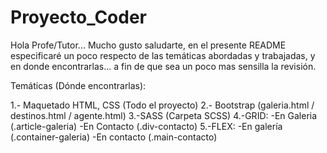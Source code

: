 # Proyecto_Coder

Hola Profe/Tutor... Mucho gusto saludarte, en el presente README especificaré un poco respecto de las temáticas abordadas y trabajadas, y en donde encontrarlas... a fin de que sea un poco mas sensilla la revisión.

Temáticas (Dónde encontrarlas):

1.- Maquetado HTML, CSS (Todo el proyecto)
2.- Bootstrap (galeria.html / destinos.html / agente.html)
3.-SASS (Carpeta SCSS)
4.-GRID: 
-En Galeria (.article-galeria)
-En Contacto (.div-contacto)
5.-FLEX:
-En galería (.container-galeria)
-En contacto (.main-contacto)
